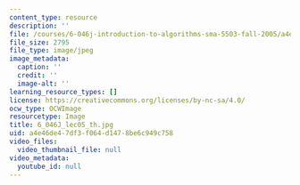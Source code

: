 ```yaml
---
content_type: resource
description: ''
file: /courses/6-046j-introduction-to-algorithms-sma-5503-fall-2005/a4e46de47df3f064d1478be6c949c758_6_046J_lec05_th.jpg
file_size: 2795
file_type: image/jpeg
image_metadata:
  caption: ''
  credit: ''
  image-alt: ''
learning_resource_types: []
license: https://creativecommons.org/licenses/by-nc-sa/4.0/
ocw_type: OCWImage
resourcetype: Image
title: 6_046J_lec05_th.jpg
uid: a4e46de4-7df3-f064-d147-8be6c949c758
video_files:
  video_thumbnail_file: null
video_metadata:
  youtube_id: null
---
```

